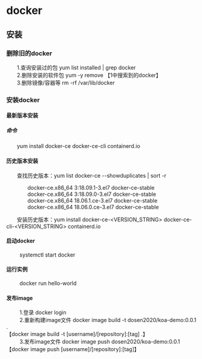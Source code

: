 # docker
## 安装
### 删除旧的docker
&ensp;&ensp;&ensp;&ensp;1.查询安装过的包    yum list installed | grep docker <br/> 
&ensp;&ensp;&ensp;&ensp;2.删除安装的软件包  yum -y remove 【1中搜索到的docker】 <br/> 
&ensp;&ensp;&ensp;&ensp;3.删除镜像/容器等   rm -rf /var/lib/docker <br/> 

### 安装docker
#### 最新版本安装
##### 命令
&ensp;&ensp;&ensp;&ensp;yum install docker-ce docker-ce-cli containerd.io <br/>
#### 历史版本安装
&ensp;&ensp;&ensp;&ensp;查找历史版本：yum list docker-ce --showduplicates | sort -r <br/>

&ensp;&ensp;&ensp;&ensp;&ensp;&ensp;&ensp;&ensp;docker-ce.x86_64  3:18.09.1-3.el7                     docker-ce-stable <br/>
&ensp;&ensp;&ensp;&ensp;&ensp;&ensp;&ensp;&ensp;docker-ce.x86_64  3:18.09.0-3.el7                     docker-ce-stable <br/>
&ensp;&ensp;&ensp;&ensp;&ensp;&ensp;&ensp;&ensp;docker-ce.x86_64  18.06.1.ce-3.el7                    docker-ce-stable <br/>
&ensp;&ensp;&ensp;&ensp;&ensp;&ensp;&ensp;&ensp;docker-ce.x86_64  18.06.0.ce-3.el7                    docker-ce-stable <br/>

&ensp;&ensp;&ensp;&ensp;安装历史版本：yum install docker-ce-<VERSION_STRING> docker-ce-cli-<VERSION_STRING> containerd.io

#### 启动docker
&ensp;&ensp;&ensp;&ensp;&ensp;systemctl start docker

#### 运行实例
&ensp;&ensp;&ensp;&ensp;&ensp;docker run hello-world

#### 发布image
&ensp;&ensp;&ensp;&ensp;&ensp;1.登录  docker login  <br/>
&ensp;&ensp;&ensp;&ensp;&ensp;2.重新构建image文件  docker image build -t dosen2020/koa-demo:0.0.1 .  <br/>
                                                  【docker image build -t [username]/[repository]:[tag] .】 <br/>
&ensp;&ensp;&ensp;&ensp;&ensp;3.发布image文件 docker image push dosen2020/koa-demo:0.0.1 <br/>
                                              【docker image push [username]/[repository]:[tag]】
